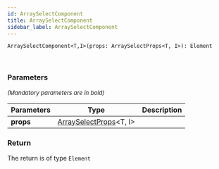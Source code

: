 ```yaml
---
id: ArraySelectComponent
title: ArraySelectComponent
sidebar_label: ArraySelectComponent
---
```


```tsx
ArraySelectComponent<T,I>(props: ArraySelectProps<T, I>): Element
```
<br/>



### Parameters

<font size="2"><i>(Mandatory parameters are in bold)</i></font>

| Parameters | Type | Description |
| --------- | ---- | ----------- |
| **props** | [ArraySelectProps](/api2/types/ArraySelectProps.md)<T, I\> |  |


### Return



The return is of type <code>Element</code>